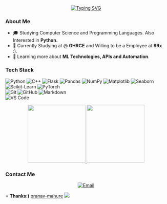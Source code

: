 <div align="center">
  <a href="https://git.io/typing-svg"><img src="https://readme-typing-svg.demolab.com?font=Fira+Code&duration=2000&pause=200&color=616CF7&center=true&vCenter=true&width=435&height=60&lines=Hi%2C+I'm+Pranav;Junior+AI/ML+Enthusiast;I'm+Confident+in%2C;Python%2C+Cpp%2C;Python+Frame+Works;Data+Analysis+and+Visualisation;Interested+in;diffrent+ML+Frameworks;like+PyTorch+TensorFlow+Scikit-learn;And+I+Love+Coding+<3+%F0%9F%98%BD" alt="Typing SVG" /></a>
</div>

<h3>About Me </h3>

- 🎓  Studying Computer Science and Programming Languages. Also Interested in **Python.**
- 💼  Currently Studying at @ **GHRCE** and Willing to be a Employee at **99x** :).
- 🌱  Learning more about **ML Technologies, APIs and Automation**.

<h3>Tech Stack</h3>

![Python](https://img.shields.io/badge/-Python-333333?style=for-the-badge&logo=python)
![C++](https://img.shields.io/badge/-C++-00599C?style=for-the-badge&logo=c%2B%2B&logoColor=white)
![Flask](https://img.shields.io/badge/-Flask-333333?style=for-the-badge&logo=flask)
![Pandas](https://img.shields.io/badge/-Pandas-150458?style=for-the-badge&logo=pandas&logoColor=white)
![NumPy](https://img.shields.io/badge/-NumPy-013243?style=for-the-badge&logo=numpy&logoColor=white)
![Matplotlib](https://img.shields.io/badge/-Matplotlib-11557c?style=for-the-badge&logo=plotly&logoColor=white)
![Seaborn](https://img.shields.io/badge/-Seaborn-009688?style=for-the-badge&logo=seaborn&logoColor=white)
![Scikit-Learn](https://img.shields.io/badge/-ScikitLearn-F7931E?style=for-the-badge&logo=scikit-learn&logoColor=white)
![PyTorch](https://img.shields.io/badge/-PyTorch-EE4C2C?style=for-the-badge&logo=pytorch&logoColor=white)
<br/>
  ![Git](https://img.shields.io/badge/-Git-333333?style=for-the-badge&logo=git)
  ![GitHub](https://img.shields.io/badge/-GitHub-333333?style=for-the-badge&logo=github)
  ![Markdown](https://img.shields.io/badge/-Markdown-333333?style=for-the-badge&logo=markdown)
<br/>
![VS Code](https://img.shields.io/badge/-Visual%20Studio%20Code-333333?style=for-the-badge&logo=visual-studio-code&logoColor=007ACC)
<br/>

<div align="center">
<a href="https://github.com/pranav-mahure">
  <img height="180em" src="https://github-readme-stats.vercel.app/api?username=pranav-mahure&theme=dark&show_icons=true"/>
  <img height="180em" src="https://github-readme-stats.vercel.app/api/top-langs/?username=pranav-mahure&theme=dark&layout=compact"/>
</a>
</div>

<h3> Contact Me </h3>

<p align="center">
<a href="mailto:pranavmahure123@gmail.com"><img alt="Email" src="https://img.shields.io/badge/Email-pranavmahure@123gmail.com-blue?style=flat-square&logo=gmail"></a>
</p>

⭐️ **Thanks:)** [pranav-mahure](https://github.com/pranav-mahure/pranav-mahure)
<img src="https://raw.githubusercontent.com/Trilokia/Trilokia/379277808c61ef204768a61bbc5d25bc7798ccf1/bottom_header.svg" />
